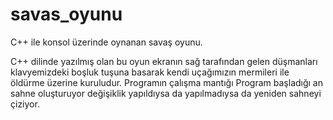 # savas_oyunu
C++ ile konsol üzerinde oynanan savaş oyunu.

C++ dilinde yazılmış olan bu oyun ekranın sağ tarafından gelen düşmanları klavyemizdeki boşluk tuşuna basarak kendi uçağımızın mermileri ile öldürme üzerine kuruludur. 
Programın çalışma mantığı Program başladığı an sahne oluşturuyor değişiklik yapıldıysa da yapılmadıysa da yeniden sahneyi çiziyor. 

